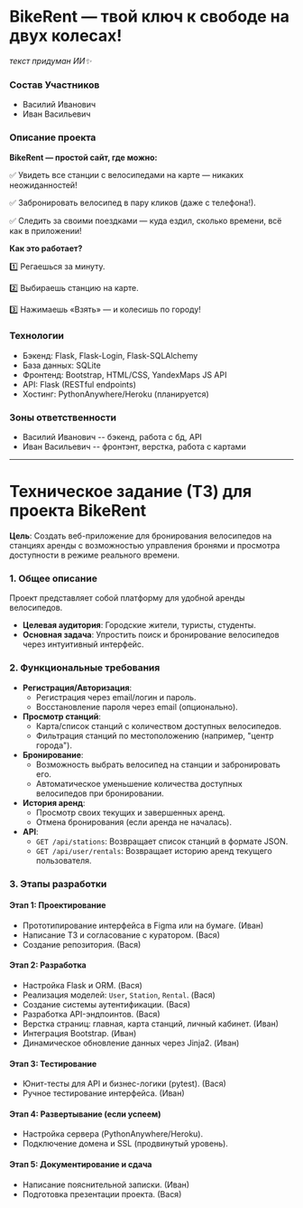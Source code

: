 # BikeRent — твой ключ к свободе на двух колесах! 
_текст придуман ИИ✨_

### Состав Участников
- Василий Иванович
- Иван Васильевич

### Описание проекта
**BikeRent — простой сайт, где можно:**


✅ Увидеть все станции с велосипедами на карте — никаких неожиданностей!

✅ Забронировать велосипед в пару кликов (даже с телефона!).

✅ Следить за своими поездками — куда ездил, сколько времени, всё как в приложении!

**Как это работает?**

1️⃣ Регаешься за минуту.

2️⃣ Выбираешь станцию на карте.

3️⃣ Нажимаешь «Взять» — и колесишь по городу!

### Технологии
- Бэкенд: Flask, Flask-Login, Flask-SQLAlchemy
- База данных: SQLite
- Фронтенд: Bootstrap, HTML/CSS, YandexMaps JS API
- API: Flask (RESTful endpoints)
- Хостинг: PythonAnywhere/Heroku (планируется)

### Зоны ответственности
- Василий Иванович -- бэкенд, работа с бд, API
- Иван Васильевич -- фронтэнт, верстка, работа с картами

---

# Техническое задание (ТЗ) для проекта BikeRent  
**Цель**: Создать веб-приложение для бронирования велосипедов на станциях аренды с возможностью управления бронями и просмотра доступности в режиме реального времени.  

### 1. Общее описание  
Проект представляет собой платформу для удобной аренды велосипедов.  
- **Целевая аудитория**: Городские жители, туристы, студенты.  
- **Основная задача**: Упростить поиск и бронирование велосипедов через интуитивный интерфейс.  

### 2. Функциональные требования  
- **Регистрация/Авторизация**:  
  - Регистрация через email/логин и пароль.  
  - Восстановление пароля через email (опционально).  
- **Просмотр станций**:  
  - Карта/список станций с количеством доступных велосипедов.  
  - Фильтрация станций по местоположению (например, "центр города").  
- **Бронирование**:  
  - Возможность выбрать велосипед на станции и забронировать его.  
  - Автоматическое уменьшение количества доступных велосипедов при бронировании.  
- **История аренд**:  
  - Просмотр своих текущих и завершенных аренд.  
  - Отмена бронирования (если аренда не началась).  
- **API**:  
  - `GET /api/stations`: Возвращает список станций в формате JSON.  
  - `GET /api/user/rentals`: Возвращает историю аренд текущего пользователя.  

### 3. Этапы разработки  
#### Этап 1: Проектирование  
- Прототипирование интерфейса в Figma или на бумаге.  (Иван)
- Написание ТЗ и согласование с куратором.  (Вася)
- Создание репозитория.  (Вася)

#### Этап 2: Разработка  
- Настройка Flask и ORM.  (Вася)
- Реализация моделей: `User`, `Station`, `Rental`. (Вася)  
- Создание системы аутентификации.  (Вася)
- Разработка API-эндпоинтов.  (Вася) 
- Верстка страниц: главная, карта станций, личный кабинет. (Иван)  
- Интеграция Bootstrap. (Иван)
- Динамическое обновление данных через Jinja2. (Иван)  

#### Этап 3: Тестирование  
- Юнит-тесты для API и бизнес-логики (pytest).  (Вася)
- Ручное тестирование интерфейса.  (Иван)

#### Этап 4: Развертывание (если успеем)    
- Настройка сервера (PythonAnywhere/Heroku).   
- Подключение домена и SSL (продвинутый уровень).  

#### Этап 5: Документирование и сдача  
- Написание пояснительной записки. (Иван)
- Подготовка презентации проекта.  (Вася)
